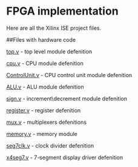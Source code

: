 # FPGA implementation

Here are all the Xilinx ISE project files.

##Files with hardware code

[top.v](top.v) 					- top level module defenition
 
[cpu.v](cpu.v) 					- CPU module defenition

[ControlUnit.v](ControlUnit.v) 	- CPU control unit module defenition

[ALU.v](ALU.v)					- ALU module defenition

[sign.v](sign.v) 				- increment\decrement module defenition
	
[register.v](register.v)		- register defenition

[mux.v](mux.v)					- multiplexers defenitions

[memory.v](cpu.v) 				- memory module

[seg7clk.v](seg7clk.v)			- clock divider defenition

[x4seg7.v](x4seg7.v)			- 7-segment display driver defenition